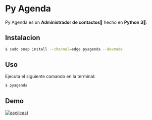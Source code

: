 # Py Agenda


Py Agenda es un **Administrador de contactos🌟** hecho en **Python 3🍻**.

## Instalacion

```bash
$ sudo snap install --channel=edge pyagenda --devmode
```

## Uso

Ejecuta el siguiente comando en la terminal:

```bash
$ pyagenda
```

## Demo
[![asciicast](https://asciinema.org/a/pozGW7iGhltv5XlYGTgEryyqA.png)](https://asciinema.org/a/pozGW7iGhltv5XlYGTgEryyqA)
